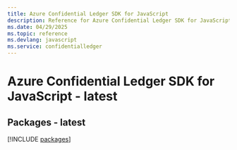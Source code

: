 ```yaml
---
title: Azure Confidential Ledger SDK for JavaScript
description: Reference for Azure Confidential Ledger SDK for JavaScript
ms.date: 04/29/2025
ms.topic: reference
ms.devlang: javascript
ms.service: confidentialledger
---
```

# Azure Confidential Ledger SDK for JavaScript - latest
## Packages - latest
[!INCLUDE [packages](confidential-ledger-index.md)]